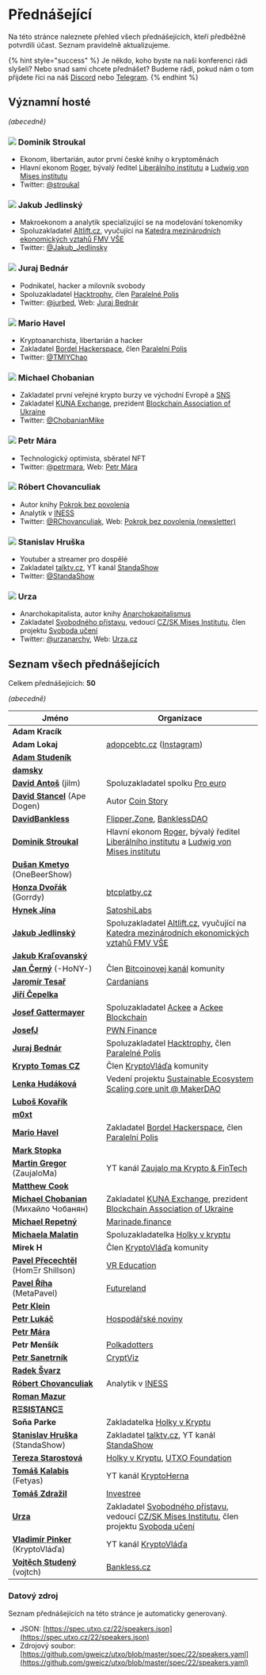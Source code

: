 # Přednášející

Na této stránce naleznete přehled všech přednášejících, kteří předběžně potvrdili účast. Seznam pravidelně aktualizujeme.

{% hint style="success" %}
Je někdo, koho byste na naši konferenci rádi slyšeli? Nebo snad sami chcete přednášet? Budeme rádi, pokud nám o tom přijdete říci na náš [Discord](https://discord.gg/5k9dEtVhnv) nebo [Telegram](https://t.me/utxoprague).
{% endhint %}

## Významní hosté

_(abecedně)_

### ![](https://spec.utxo.cz/22/photos/speakers/dominik-stroukal-sm.png) Dominik Stroukal

* Ekonom, libertarián, autor první české knihy o kryptoměnách
* Hlavní ekonom [Roger](https://www.roger.cz/), bývalý ředitel [Liberálního institutu](https://libinst.cz/) a [Ludwig von Mises institutu](https://www.mises.cz/)
* Twitter: [@stroukal](https://twitter.com/stroukal)

### ![](https://spec.utxo.cz/22/photos/speakers/jakub-jedlinsky-sm.png) Jakub Jedlinský

* Makroekonom a analytik specializující se na modelování tokenomiky
* Spoluzakladatel [Altlift.cz](https://altlift.cz), vyučující na [Katedra mezinárodních ekonomických vztahů FMV VŠE](https://kmev.vse.cz/)
* Twitter: [@Jakub_Jedlinsky](https://twitter.com/Jakub_Jedlinsky)

### ![](https://spec.utxo.cz/22/photos/speakers/juraj-bednar-sm.png) Juraj Bednár

* Podnikatel, hacker a milovník svobody
* Spoluzakladatel [Hacktrophy](https://hacktrophy.com/sk/), člen [Paralelné Polis](https://paralelnapolis.sk)
* Twitter: [@jurbed](https://twitter.com/jurbed), Web: [Juraj Bednár](https://juraj.bednar.io)

### ![](https://spec.utxo.cz/22/photos/speakers/mario-havel-sm.png) Mario Havel

* Kryptoanarchista, libertarián a hacker
* Zakladatel [Bordel Hackerspace](https://bordel.paralelnipolis.cz/#/), člen [Paralelní Polis](https://www.paralelnipolis.cz/)
* Twitter: [@TMIYChao](https://twitter.com/TMIYChao)

### ![](https://spec.utxo.cz/22/photos/speakers/michael-chobanian-sm.png) Michael Chobanian

* Zakladatel první veřejné krypto burzy ve východní Evropě a [SNS](https://cs.wikipedia.org/wiki/Spole%C4%8Denstv%C3%AD_nez%C3%A1visl%C3%BDch_st%C3%A1t%C5%AF)
* Zakladatel [KUNA Exchange](https://kuna.io/), prezident [Blockchain Association of Ukraine](https://bau.ai/)
* Twitter: [@ChobanianMike](https://twitter.com/ChobanianMike)

### ![](https://spec.utxo.cz/22/photos/speakers/petr-mara-sm.png) Petr Mára

* Technologický optimista, sběratel NFT
* Twitter: [@petrmara](https://twitter.com/petrmara), Web: [Petr Mára](https://www.petrmara.com)

### ![](https://spec.utxo.cz/22/photos/speakers/robert-chovanculiak-sm.png) Róbert Chovanculiak

* Autor knihy [Pokrok bez povolenia](https://libinst.cz/produkt/pokrok-bez-povolenia/)
* Analytik v [INESS](https://www.iness.sk)
* Twitter: [@RChovanculiak](https://twitter.com/RChovanculiak), Web: [Pokrok bez povolenia (newsletter)](https://robertchovanculiak.substack.com)

### ![](https://spec.utxo.cz/22/photos/speakers/stanislav-hruska-sm.png) Stanislav Hruška

* Youtuber a streamer pro dospělé
* Zakladatel [talktv.cz](https://www.talktv.cz/), YT kanál [StandaShow](https://www.youtube.com/c/StandaShow/videos)
* Twitter: [@StandaShow](https://twitter.com/StandaShow)

### ![](https://spec.utxo.cz/22/photos/speakers/urza-sm.png) Urza

* Anarchokapitalista, autor knihy [Anarchokapitalismus](https://kniha.urza.cz/)
* Zakladatel [Svobodného přístavu](https://pristav.urza.cz/), vedoucí [CZ/SK Mises Institutu](https://www.mises.cz/), člen projektu [Svoboda učení](https://www.svobodauceni.cz/)
* Twitter: [@urzanarchy](https://twitter.com/urzanarchy), Web: [Urza.cz](https://urza.cz)

## Seznam všech přednášejících

Celkem přednášejících: **50**

_(abecedně)_

| Jméno                                                                        | Organizace                                                                                                                                                                      |
| ---------------------------------------------------------------------------- | ------------------------------------------------------------------------------------------------------------------------------------------------------------------------------- |
| **Adam Kracík**                                                              |                                                                                                                                                                                 |
| **Adam Lokaj**                                                               | [adopcebtc.cz](https://www.adopcebtc.cz/) ([Instagram](https://www.instagram.com/adopcebitcoinu/))                                                                              |
| [**Adam Studeník**](https://twitter.com/adamstudenik)                        |                                                                                                                                                                                 |
| [**damsky**](https://twitter.com/CryptoDamSky)                               |                                                                                                                                                                                 |
| [**David Antoš**](https://twitter.com/jilm) (jilm)                           | Spoluzakladatel spolku [Pro euro](https://proeuro.cz)                                                                                                                           |
| [**David Stancel**](https://twitter.com/dave_stancel) (Ape Dogen)            | Autor [Coin Story](https://coinstory.tech/)                                                                                                                                     |
| [**DavidBankless**](https://twitter.com/davidbankless)                       | [Flipper.Zone](https://twitter.com/flipperzonenft), [BanklessDAO](https://www.bankless.community)                                                                               |
| [**Dominik Stroukal**](https://twitter.com/stroukal)                         | Hlavní ekonom [Roger](https://www.roger.cz/), bývalý ředitel [Liberálního institutu](https://libinst.cz/) a [Ludwig von Mises institutu](https://www.mises.cz/)                 |
| [**Dušan Kmetyo**](https://twitter.com/DusanKmetyo) (OneBeerShow)            |                                                                                                                                                                                 |
| [**Honza Dvořák**](https://twitter.com/_Honza_Dvorak) (Gorrdy)               | [btcplatby.cz](https://btcplatby.cz)                                                                                                                                            |
| [**Hynek Jína**](https://twitter.com/HynekJina)                              | [SatoshiLabs](https://satoshilabs.com/)                                                                                                                                         |
| [**Jakub Jedlinský**](https://twitter.com/Jakub_Jedlinsky)                   | Spoluzakladatel [Altlift.cz](https://altlift.cz), vyučující na [Katedra mezinárodních ekonomických vztahů FMV VŠE](https://kmev.vse.cz/)                                        |
| [**Jakub Kraľovanský**](https://twitter.com/Trader_20_)                      |                                                                                                                                                                                 |
| [**Jan Černý**](https://twitter.com/JanCerny) (-HoNY-)                       | Člen [Bitcoinovej kanál](https://bitcoinovejkanal.cz/) komunity                                                                                                                 |
| [**Jaromír Tesař**](https://twitter.com/JaromirTesar)                        | [Cardanians](https://cardanians.io/cs)                                                                                                                                          |
| [**Jiří Čepelka**](https://twitter.com/JiriCepelka)                          |                                                                                                                                                                                 |
| [**Josef Gattermayer**](https://twitter.com/jgattermayer)                    | Spoluzakladatel [Ackee](https://www.ackee.cz/) a [Ackee Blockchain](https://ackeeblockchain.com/)                                                                               |
| [**JosefJ**](https://twitter.com/JosefJ_)                                    | [PWN Finance](https://pwn.finance/)                                                                                                                                             |
| [**Juraj Bednár**](https://twitter.com/jurbed)                               | Spoluzakladatel [Hacktrophy](https://hacktrophy.com/sk/), člen [Paralelné Polis](https://paralelnapolis.sk)                                                                     |
| [**Krypto Tomas CZ**](https://twitter.com/KryptoTomasCZ)                     | Člen [KryptoVláďa](https://www.kryptovlada.win) komunity                                                                                                                        |
| [**Lenka Hudáková**](https://twitter.com/LenklaH)                            | Vedení projektu [Sustainable Ecosystem Scaling core unit @ MakerDAO](https://ses.makerdao.network/)                                                                             |
| [**Luboš Kovařík**](https://twitter.com/stosujcz)                            |                                                                                                                                                                                 |
| [**m0xt**](https://twitter.com/m0xt_)                                        |                                                                                                                                                                                 |
| [**Mario Havel**](https://twitter.com/TMIYChao)                              | Zakladatel [Bordel Hackerspace](https://bordel.paralelnipolis.cz/#/), člen [Paralelní Polis](https://www.paralelnipolis.cz/)                                                    |
| [**Mark Stopka**](https://twitter.com/LiberalMark)                           |                                                                                                                                                                                 |
| [**Martin Gregor**](https://twitter.com/ZaujaloMa) (ZaujaloMa)               | YT kanál [Zaujalo ma Krypto & FinTech](https://www.youtube.com/channel/UCOn72OUpmWhnNuHl04qmRzg)                                                                                |
| [**Matthew Cook**](https://twitter.com/Matyas44Cook)                         |                                                                                                                                                                                 |
| [**Michael Chobanian**](https://twitter.com/ChobanianMike) (Михайло Чобанян) | Zakladatel [KUNA Exchange](https://kuna.io/), prezident [Blockchain Association of Ukraine](https://bau.ai/)                                                                    |
| [**Michael Repetný**](https://twitter.com/repetny)                           | [Marinade.finance](https://marinade.finance/)                                                                                                                                   |
| [**Michaela Malatin**](https://twitter.com/malatinmichaela)                  | Spoluzakladatelka [Holky v kryptu](https://holkyvkryptu.cz/)                                                                                                                    |
| **Mirek H**                                                                  | Člen [KryptoVláďa](https://www.kryptovlada.win) komunity                                                                                                                        |
| [**Pavel Přecechtěl**](https://twitter.com/homershillson) (HomΞr Shillson)   | [VR Education](https://vreducation.cz)                                                                                                                                          |
| [**Pavel Říha**](https://twitter.com/metapavel) (MetaPavel)                  | [Futureland](https://futureland.io/)                                                                                                                                            |
| [**Petr Klein**](https://twitter.com/kleinptr)                               |                                                                                                                                                                                 |
| [**Petr Lukáč**](https://twitter.com/RuzovejSlon)                            | [Hospodářské noviny](https://hn.cz/)                                                                                                                                            |
| [**Petr Mára**](https://twitter.com/petrmara)                                |                                                                                                                                                                                 |
| **Petr Menšík**                                                              | [Polkadotters](https://twitter.com/polkadotterss)                                                                                                                               |
| [**Petr Sanetrník**](https://twitter.com/PetrSanetrnik)                      | [CryptViz](https://crypviz.io/)                                                                                                                                                 |
| [**Radek Švarz**](https://twitter.com/radk)                                  |                                                                                                                                                                                 |
| [**Róbert Chovanculiak**](https://twitter.com/RChovanculiak)                 | Analytik v [INESS](https://www.iness.sk)                                                                                                                                        |
| [**Roman Mazur**](https://twitter.com/romanmazur)                            |                                                                                                                                                                                 |
| [**RΞSISTANCΞ**](https://twitter.com/reesistancee)                           |                                                                                                                                                                                 |
| **Soňa Parke**                                                               | Zakladatelka [Holky v Kryptu](https://holkyvkryptu.cz/)                                                                                                                         |
| [**Stanislav Hruška**](https://twitter.com/StandaShow) (StandaShow)          | Zakladatel [talktv.cz](https://www.talktv.cz/), YT kanál [StandaShow](https://www.youtube.com/c/StandaShow/videos)                                                              |
| [**Tereza Starostová**](https://twitter.com/tatereza5)                       | [Holky v Kryptu](https://holkyvkryptu.cz/), [UTXO Foundation](httsp://utxo.foundation)                                                                                          |
| [**Tomáš Kalabis**](https://twitter.com/hernakrypto) (Fetyas)                | YT kanál [KryptoHerna](https://www.youtube.com/channel/UCOgYjFqYfUnXo5DK9HceAMw)                                                                                                |
| [**Tomáš Zdražil**](https://twitter.com/investree_cz)                        | [Investree](https://investree.cz)                                                                                                                                               |
| [**Urza**](https://twitter.com/urzanarchy)                                   | Zakladatel [Svobodného přístavu](https://pristav.urza.cz/), vedoucí [CZ/SK Mises Institutu](https://www.mises.cz/), člen projektu [Svoboda učení](https://www.svobodauceni.cz/) |
| [**Vladimír Pinker**](https://twitter.com/KryptoVlada) (KryptoVláďa)         | YT kanál [KryptoVláďa](https://www.kryptovlada.win)                                                                                                                             |
| [**Vojtěch Studený**](https://twitter.com/0xVojtch) (vojtch)                 | [Bankless.cz](https://bankless.cz/)                                                                                                                                             |

### Datový zdroj

Seznam přednášejících na této stránce je automaticky generovaný.

* JSON: [https://spec.utxo.cz/22/speakers.json](https://spec.utxo.cz/22/speakers.json)
* Zdrojový soubor: [https://github.com/gweicz/utxo/blob/master/spec/22/speakers.yaml](https://github.com/gweicz/utxo/blob/master/spec/22/speakers.yaml)
